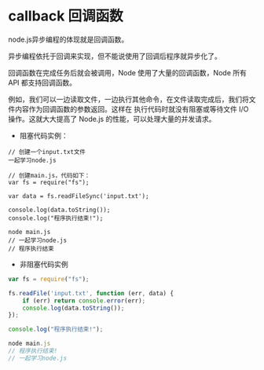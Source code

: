 # callback 回调函数

node.js异步编程的体现就是回调函数。

异步编程依托于回调来实现，但不能说使用了回调后程序就异步化了。

回调函数在完成任务后就会被调用，Node 使用了大量的回调函数，Node 所有 API 都支持回调函数。

例如，我们可以一边读取文件，一边执行其他命令，在文件读取完成后，我们将文件内容作为回调函数的参数返回。这样在
执行代码时就没有阻塞或等待文件 I/O 操作。这就大大提高了 Node.js 的性能，可以处理大量的并发请求。

* 阻塞代码实例：

```
// 创建一个input.txt文件
一起学习node.js

// 创建main.js，代码如下：
var fs = require("fs");

var data = fs.readFileSync('input.txt');

console.log(data.toString());
console.log("程序执行结束!");

node main.js
// 一起学习node.js
// 程序执行结束
```

* 非阻塞代码实例

```js
var fs = require("fs");

fs.readFile('input.txt', function (err, data) {
    if (err) return console.error(err);
    console.log(data.toString());
});

console.log("程序执行结束!");

node main.js
// 程序执行结束!
// 一起学习node.js


```
